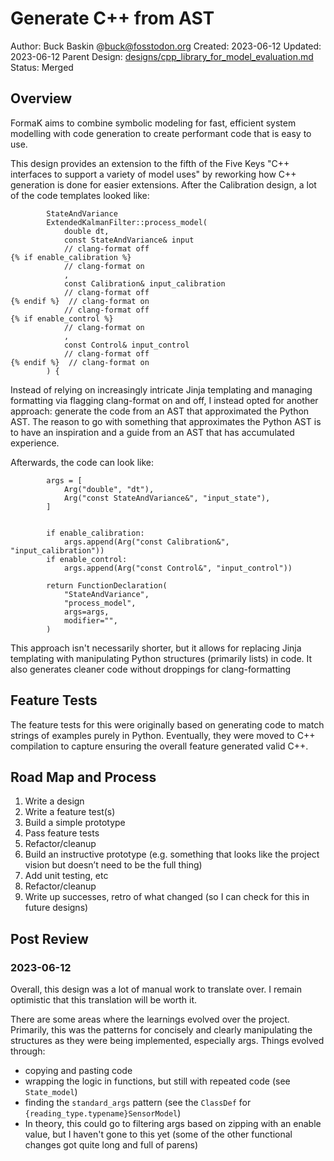 # Generate C++ from AST

Author: Buck Baskin @buck@fosstodon.org
Created: 2023-06-12
Updated: 2023-06-12
Parent Design: [designs/cpp_library_for_model_evaluation.md](../designs/cpp_library_for_model_evaluation.md)
Status: Merged

## Overview

FormaK aims to combine symbolic modeling for fast, efficient system modelling
with code generation to create performant code that is easy to use.

This design provides an extension to the fifth of the Five Keys
"C++ interfaces to support a variety of model uses" by reworking how C++
generation is done for easier extensions. After the Calibration design, a lot
of the code templates looked like:

```
        StateAndVariance
        ExtendedKalmanFilter::process_model(
            double dt,
            const StateAndVariance& input
            // clang-format off
{% if enable_calibration %}
            // clang-format on
            ,
            const Calibration& input_calibration
            // clang-format off
{% endif %}  // clang-format on
            // clang-format off
{% if enable_control %}
            // clang-format on
            ,
            const Control& input_control
            // clang-format off
{% endif %}  // clang-format on
        ) {
```

Instead of relying on increasingly intricate Jinja templating and managing
formatting via flagging clang-format on and off, I instead opted for another
approach: generate the code from an AST that approximated the Python AST. The
reason to go with something that approximates the Python AST is to have an
inspiration and a guide from an AST that has accumulated experience.

Afterwards, the code can look like:

```
        args = [
            Arg("double", "dt"),
            Arg("const StateAndVariance&", "input_state"),
        ]


        if enable_calibration:
            args.append(Arg("const Calibration&", "input_calibration"))
        if enable_control:
            args.append(Arg("const Control&", "input_control"))

        return FunctionDeclaration(
            "StateAndVariance",
            "process_model",
            args=args,
            modifier="",
        )
```

This approach isn't necessarily shorter, but it allows for replacing Jinja
templating with manipulating Python structures (primarily lists) in code. It
also generates cleaner code without droppings for clang-formatting

## Feature Tests

The feature tests for this were originally based on generating code to match
strings of examples purely in Python. Eventually, they were moved to C++
compilation to capture ensuring the overall feature generated valid C++.

## Road Map and Process

1. Write a design
2. Write a feature test(s)
3. Build a simple prototype
4. Pass feature tests
5. Refactor/cleanup
6. Build an instructive prototype (e.g. something that looks like the project vision but doesn’t need to be the full thing)
7. Add unit testing, etc
8. Refactor/cleanup
9. Write up successes, retro of what changed (so I can check for this in future designs)

## Post Review

### 2023-06-12

Overall, this design was a lot of manual work to translate over. I remain
optimistic that this translation will be worth it.

There are some areas where the learnings evolved over the project. Primarily,
this was the patterns for concisely and clearly manipulating the structures as
they were being implemented, especially args. Things evolved through:

- copying and pasting code
- wrapping the logic in functions, but still with repeated code (see `State_model`)
- finding the `standard_args` pattern (see the `ClassDef` for `{reading_type.typename}SensorModel`)
- In theory, this could go to filtering args based on zipping with an enable value, but I haven't gone to this yet (some of the other functional changes got quite long and full of parens)
